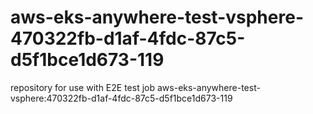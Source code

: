 # aws-eks-anywhere-test-vsphere-470322fb-d1af-4fdc-87c5-d5f1bce1d673-119
repository for use with E2E test job aws-eks-anywhere-test-vsphere:470322fb-d1af-4fdc-87c5-d5f1bce1d673-119

